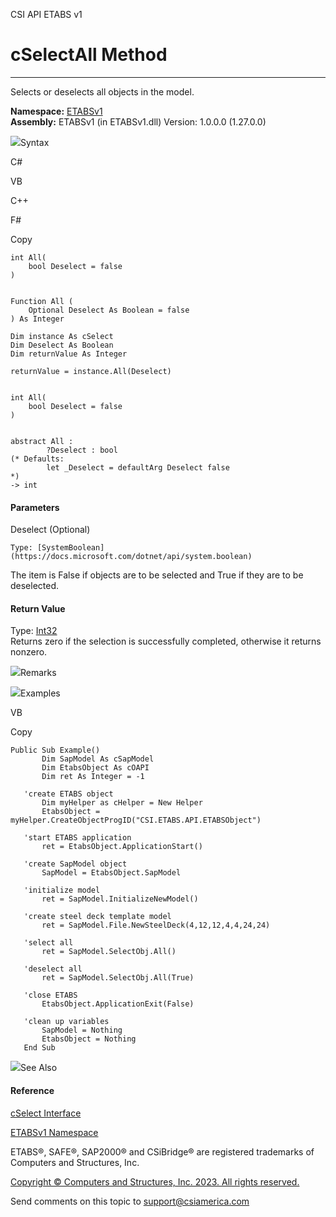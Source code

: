 ﻿

CSI API ETABS v1

# cSelectAll Method  
  
---  
  
Selects or deselects all objects in the model.

**Namespace:** [ETABSv1](2780f1b8-2033-5289-2298-1cdb2a7508d9.htm)  
**Assembly:** ETABSv1 (in ETABSv1.dll) Version: 1.0.0.0 (1.27.0.0)

![](../icons/SectionExpanded.png)Syntax

C#

VB

C++

F#

Copy

    
    
    int All(
    	bool Deselect = false
    )
    
    
    Function All ( 
    	Optional Deselect As Boolean = false
    ) As Integer
    
    Dim instance As cSelect
    Dim Deselect As Boolean
    Dim returnValue As Integer
    
    returnValue = instance.All(Deselect)
    
    
    int All(
    	bool Deselect = false
    )
    
    
    abstract All : 
            ?Deselect : bool 
    (* Defaults:
            let _Deselect = defaultArg Deselect false
    *)
    -> int 
    

#### Parameters

Deselect (Optional)

    Type: [SystemBoolean](https://docs.microsoft.com/dotnet/api/system.boolean)  
The item is False if objects are to be selected and True if they are to be
deselected.

#### Return Value

Type: [Int32](https://docs.microsoft.com/dotnet/api/system.int32)  
Returns zero if the selection is successfully completed, otherwise it returns
nonzero.

![](../icons/SectionExpanded.png)Remarks

![](../icons/SectionExpanded.png)Examples

VB

Copy

    
    
    Public Sub Example()
           Dim SapModel As cSapModel
           Dim EtabsObject As cOAPI
           Dim ret As Integer = -1
    
       'create ETABS object
           Dim myHelper as cHelper = New Helper
           EtabsObject = myHelper.CreateObjectProgID("CSI.ETABS.API.ETABSObject")
    
       'start ETABS application
           ret = EtabsObject.ApplicationStart()
    
       'create SapModel object
           SapModel = EtabsObject.SapModel
    
       'initialize model
           ret = SapModel.InitializeNewModel()
    
       'create steel deck template model
           ret = SapModel.File.NewSteelDeck(4,12,12,4,4,24,24)
    
       'select all
           ret = SapModel.SelectObj.All()
    
       'deselect all
           ret = SapModel.SelectObj.All(True)
    
       'close ETABS
           EtabsObject.ApplicationExit(False)
    
       'clean up variables
           SapModel = Nothing
           EtabsObject = Nothing
       End Sub

![](../icons/SectionExpanded.png)See Also

#### Reference

[cSelect Interface](2acbe9e9-0b14-af63-ad0e-30aff46bf8f7.htm)

[ETABSv1 Namespace](2780f1b8-2033-5289-2298-1cdb2a7508d9.htm)

ETABS®, SAFE®, SAP2000® and CSiBridge® are registered trademarks of Computers
and Structures, Inc.  

[Copyright © Computers and Structures, Inc. 2023. All rights
reserved.](http://www.csiamerica.com)

Send comments on this topic to
[support@csiamerica.com](mailto:support%40csiamerica.com?Subject=CSI%20API%20ETABS%20v1)

